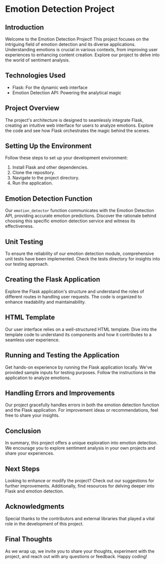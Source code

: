 # Emotion Detection Project

## Introduction
Welcome to the Emotion Detection Project! This project focuses on the intriguing field of emotion detection and its diverse applications. Understanding emotions is crucial in various contexts, from improving user experiences to enhancing content creation. Explore our project to delve into the world of sentiment analysis.

## Technologies Used
- Flask: For the dynamic web interface
- Emotion Detection API: Powering the analytical magic

## Project Overview
The project's architecture is designed to seamlessly integrate Flask, creating an intuitive web interface for users to analyze emotions. Explore the code and see how Flask orchestrates the magic behind the scenes.

## Setting Up the Environment
Follow these steps to set up your development environment:
1. Install Flask and other dependencies.
2. Clone the repository.
3. Navigate to the project directory.
4. Run the application.

## Emotion Detection Function
Our `emotion_detector` function communicates with the Emotion Detection API, providing accurate emotion predictions. Discover the rationale behind choosing this specific emotion detection service and witness its effectiveness.

## Unit Testing
To ensure the reliability of our emotion detection module, comprehensive unit tests have been implemented. Check the tests directory for insights into our testing approach.

## Creating the Flask Application
Explore the Flask application's structure and understand the roles of different routes in handling user requests. The code is organized to enhance readability and maintainability.

## HTML Template
Our user interface relies on a well-structured HTML template. Dive into the template code to understand its components and how it contributes to a seamless user experience.

## Running and Testing the Application
Get hands-on experience by running the Flask application locally. We've provided sample inputs for testing purposes. Follow the instructions in the application to analyze emotions.

## Handling Errors and Improvements
Our project gracefully handles errors in both the emotion detection function and the Flask application. For improvement ideas or recommendations, feel free to share your insights.

## Conclusion
In summary, this project offers a unique exploration into emotion detection. We encourage you to explore sentiment analysis in your own projects and share your experiences.

## Next Steps
Looking to enhance or modify the project? Check out our suggestions for further improvements. Additionally, find resources for delving deeper into Flask and emotion detection.

## Acknowledgments
Special thanks to the contributors and external libraries that played a vital role in the development of this project.

## Final Thoughts
As we wrap up, we invite you to share your thoughts, experiment with the project, and reach out with any questions or feedback. Happy coding!
